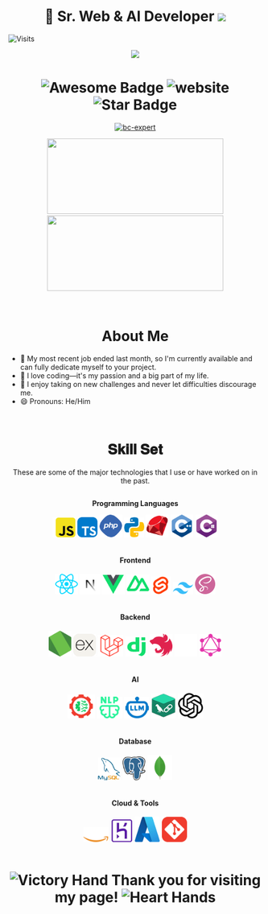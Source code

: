 <!DOCTYPE html>
<html>

<body>
  <h1 align="center"> 👋 Sr. Web & AI Developer <img src="https://media.giphy.com/media/hvRJCLFzcasrR4ia7z/giphy.gif"
      width="35"></h1>

  <!-- Updated fancy visitor badge -->
  ![Visits](https://img.shields.io/badge/Visitors-28379-blue)
  <p align="center">
    <a href="https://github.com/akini072"><img
        src="https://readme-typing-svg.herokuapp.com/?lines=Result%20Oriented;Full%20Stack-Developer;8%2B%20years%20of%20coding%20experience;Always%20learning%20new%20tech&font=Pacifico&center=true&width=650&height=120&color=58a6ff&vCenter=true&size=45%22"></a>
  </p>

  <h1 align="center">
    <img src="https://cdn.rawgit.com/sindresorhus/awesome/d7305f38d29fed78fa85652e3a63e154dd8e8829/media/badge.svg"
      alt="Awesome Badge" />
    <img
      src="https://img.shields.io/static/v1?label=&labelColor=505050&message=Findwork&color=%230076D6&style=flat&logo=google-chrome&logoColor=%230076D6"
      alt="website" />
    <img src="https://img.shields.io/static/v1?label=%F0%9F%8C%9F&message=If%20Useful&style=style=flat&color=BC4E99"
      alt="Star Badge" />
  </h1>

  <p align="center"> <a href="https://github.com/ryo-ma/github-profile-trophy"><img
        src="https://github-profile-trophy.vercel.app/?username=akini072&theme=tokyonight&no-frame=true&row=1&&margin-w=30&no-bg=false"
        alt="bc-expert" width="600px" /></a> </p>

  <p align="center">
    <img height="150px" width="350px"
      src="https://github-readme-stats.vercel.app/api?username=akini072&count_private=true&show_icons=true&theme=tokyonight" />
    <img height="150px" width="350px"
      src="https://github-readme-stats.vercel.app/api/top-langs/?username=akini072&layout=compact&theme=aura&langs_count=9" />
  </p>

  <br />

  <h1 align="center">About Me</h1>

  <ul dir="auto">
    <li>🏦 My most recent job ended last month, so I'm currently available and can fully dedicate myself to your project.</li>
    <li>🤔 I love coding—it's my passion and a big part of my life.</li>
    <li>💬 I enjoy taking on new challenges and never let difficulties discourage me.</li>
    <li>😄 Pronouns: He/Him</li>
  </ul>
  <br />

  <h1 align="center">𝐒𝐤𝐢𝐥𝐥 𝐒𝐞𝐭</h1>
  <p align="center">These are some of the major technologies that I use or have worked on in the past.</p>
  <div style="display: flex; flex-direction: column; gap: 20px">
    <div style="display: flex; justify-content: center; flex-direction: column;">
      <p align="center" dir="auto"><strong>Programming Languages</strong></p>
      <div align="center">
        <img src="./assets/js.png" width="45px">
        <img src="./assets/ts.png" width="40px">
        <img src="./assets/php.png" width="45px">
        <img src="./assets/python.png" width="40px">
        <img src="./assets/ruby.png" width="45px">
        <img src="./assets/cplus.png" width="45px">
        <img src="./assets/csharp.png" width="45px">
      </div>
    </div>
    <div style="display: flex; justify-content: center; flex-direction: column; gap: 5px">
      <p align="center" dir="auto"><strong>Frontend</strong></p>
      <div align="center">
        <img src="./assets/react.png" width="45px"/>
        <img src="./assets/next.png" width="40px"/>
        <img src="./assets/vue.png" width="45px"/>
        <img src="./assets/nuxt.png" width="45px"/>
        <img src="./assets/svelte.png" width="40px"/>
        <img src="./assets/tailwind.png" width="40px"/>
        <img src="./assets/sass.png" width="40px">
      </div>
    </div>
    <div style="display: flex; justify-content: center; flex-direction: column; gap: 5px">
      <p align="center" dir="auto"><strong>Backend</strong></p>
      <div align="center">
        <img src="./assets/node.png" width="45px">
        <img src="./assets/express.png" width="45px">
        <img src="./assets/laravel.png" width="50px">
        <img src="./assets/django.png" width="45px">
        <img src="./assets/nest.png" width="45px">
        <img src="./assets/prisma.png" width="45px">
        <img src="./assets/graphql.png" width="45px">
      </div>
    </div>
    <div style="display: flex; justify-content: center; flex-direction: column; gap: 5px">
      <p align="center" dir="auto"><strong>AI</strong></p>
      <div align="center">
        <img src="./assets/ml.png" width="55px">
        <img src="./assets/nlp.png" width="50px">
        <img src="./assets/llm.png" width="50px">
        <img src="./assets/langchain.png" width="50px">
        <img src="./assets/gpt.png" width="50px">
      </div>
    </div>
    <div style="display: flex; justify-content: center; flex-direction: column; gap: 5px">
      <p align="center" dir="auto"><strong>Database</strong></p>
      <div align="center">
        <img src="./assets/mysql.png" width="45px">
        <img src="./assets/postgreSQL.png" width="45px">
        <img src="./assets/mongodb.png" width="50px">
      </div>
    </div>
    <div style="display: flex; justify-content: center; flex-direction: column; gap: 5px">
      <p align="center" dir="auto"><strong>Cloud & Tools</strong></p>
      <div align="center">
        <img src="./assets/aws.png" width="50px">
        <img src="./assets/heroku.png" width="45px">
        <img src="./assets/azure.png" width="50px">
        <img src="./assets/git.png" width="50px">
      </div>
    </div>
  </div>

  <br />
  <h1 align="center"><img
      src="https://raw.githubusercontent.com/Tarikul-Islam-Anik/Animated-Fluent-Emojis/master/Emojis/Hand%20gestures/Victory%20Hand.png"
      alt="Victory Hand" width="25" height="25" />
    Thank you for visiting my page!
    <img
      src="https://raw.githubusercontent.com/Tarikul-Islam-Anik/Animated-Fluent-Emojis/master/Emojis/Hand%20gestures/Heart%20Hands.png"
      alt="Heart Hands" width="25" height="25" />
  </h1>

</body>

</html>

